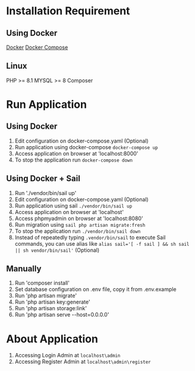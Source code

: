 # Installation Requirement

## Using Docker
[Docker](https://docs.docker.com/engine/install/ubuntu/)
[Docker Compose](https://docs.docker.com/compose/install/linux/)

## Linux

PHP >= 8.1
MYSQL >= 8
Composer

# Run Application

## Using Docker

1. Edit configuration on docker-compose.yaml (Optional)
2. Run application using docker-compose `docker-compose up`
3. Access application on browser at 'localhost:8000'
4. To stop the application run `docker-compose down`

## Using Docker + Sail
1. Run './vendor/bin/sail up'
2. Edit configuration on docker-compose.yaml (Optional)
3. Run application using sail `./vendor/bin/sail up`
4. Access application on browser at 'localhost'
5. Access phpmyadmin on browser at 'localhost:8080'
5. Run migration using `sail php artisan migrate:fresh`
6. To stop the application run `./vendor/bin/sail down`
7. Instead of repeatedly typing `.vendor/bin/sail` to execute Sail commands, you can use alias like `alias sail='[ -f sail ] && sh sail || sh vendor/bin/sail'` (Optional)

## Manually

1. Run 'composer install'
2. Set database configuration on .env file, copy it from .env.example
3. Run 'php artisan migrate'
4. Run 'php artisan key:generate'
5. Run 'php artisan storage:link'
6. Run 'php artisan serve --host=0.0.0.0'


# About Application
1. Accessing Login Admin at `localhost\admin`
2. Accessing Register Admin at `localhost\admin\register`